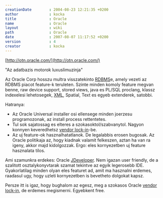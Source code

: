 ```yaml
---
creationDate        : 2004-08-23 12:21:35 +0200 
author              : kocka 
title               : Oracle 
name                : Oracle 
layout              : wiki 
path                : Oracle 
date                : 2007-08-07 11:17:52 +0200 
version             : 4 
creator             : kocka 
---
```

[http://otn.oracle.com/](http://otn.oracle.com/)

"Az adatbazis motorok luxuslimuzinja"

Az Oracle Corp hosszu multra visszatekinto [RDBMS](RDBMS.html)e, amely vezeti az RDBMS piacot feature-k teruleten.
Szinte minden komoly feature megvan benne, raw device support, stored views, java es PL/SQL proclang, klassz indexelesi lehetosegek, [XML](XML.html), Spatial, Text es egyeb extenderek, satobbi.

Hatranya:

*   Az Oracle Universal installer osi ellensege minden joerzesu programozonak, az install process rettentetes.
*   Tul sok sajatossag es elteres a szokasoktol/szabvanytol. Nagyon konnyen keveredhetsz [vendor lock-in](vendor%20lock-in.html)-be.
*   Az uj feature-ok hasznalhatatlanok. De legalabbis erosen bugosak. Az Oracle politikaja az, hogy kiadnak valamit felkeszen, aztan ha van ra igeny, akkor majd kidolgozzak. Ergo: eles kornyezetben uj feature hasznalata tilos.

Ami szamunkra erdekes: Oracle [JDeveloper](JDeveloper.html). Nem igazan user friendly, de a szalitott osztalykonyvtarak szamat tekintve az egyik legerosebb IDE. Gyakorlatilag minden olyan eles featuret ad, amit ma hasznalni erdemes, raadasul ugy, hogy uzleti kornyezetben is bevetheto dolgokat kapsz.

Persze itt is igaz, hogy bughalom az egesz, meg a szokasos Oracle [vendor lock-in](vendor%20lock-in.html), de erdemes megismerni. Egyebkent free.


